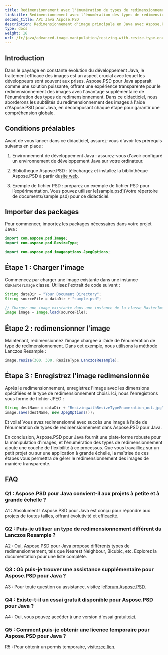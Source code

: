 ```yaml
---
title: Redimensionnement avec l'énumération de types de redimensionnement dans Aspose.PSD pour Java
linktitle: Redimensionnement avec l'énumération des types de redimensionnement
second_title: API Java Aspose.PSD
description: Redimensionnement d'image principale en Java avec Aspose.PSD. Guide étape par étape utilisant l’énumération des types de redimensionnement.
type: docs
weight: 18
url: /fr/java/advanced-image-manipulation/resizing-with-resize-type-enumeration/
---
```

## Introduction

Dans le paysage en constante évolution du développement Java, le traitement efficace des images est un aspect crucial avec lequel les développeurs sont souvent aux prises. Aspose.PSD pour Java apparaît comme une solution puissante, offrant une expérience transparente pour le redimensionnement des images avec l'avantage supplémentaire de l'énumération des types de redimensionnement. Dans ce didacticiel, nous aborderons les subtilités du redimensionnement des images à l'aide d'Aspose.PSD pour Java, en décomposant chaque étape pour garantir une compréhension globale.

## Conditions préalables

Avant de vous lancer dans ce didacticiel, assurez-vous d'avoir les prérequis suivants en place :

1. Environnement de développement Java : assurez-vous d'avoir configuré un environnement de développement Java sur votre ordinateur.

2. Bibliothèque Aspose.PSD : téléchargez et installez la bibliothèque Aspose.PSD à partir du[site web](https://releases.aspose.com/psd/java/).

3.  Exemple de fichier PSD : préparez un exemple de fichier PSD pour l’expérimentation. Vous pouvez utiliser le[sample.psd](Votre répertoire de documents/sample.psd) pour ce didacticiel.

## Importer des packages

Pour commencer, importez les packages nécessaires dans votre projet Java :

```java
import com.aspose.psd.Image;
import com.aspose.psd.ResizeType;

import com.aspose.psd.imageoptions.JpegOptions;
```

## Étape 1 : Charger l'image

 Commencez par charger une image existante dans une instance du`RasterImage` classe. Utilisez l'extrait de code suivant :

```java
String dataDir = "Your Document Directory";
String sourceFile = dataDir + "sample.psd";

// Charger une image existante dans une instance de la classe RasterImage
Image image = Image.load(sourceFile);
```

## Étape 2 : redimensionner l'image

Maintenant, redimensionnez l’image chargée à l’aide de l’énumération de type de redimensionnement. Dans cet exemple, nous utilisons la méthode Lanczos Resample :

```java
image.resize(300, 300, ResizeType.LanczosResample);
```

## Étape 3 : Enregistrez l'image redimensionnée

Après le redimensionnement, enregistrez l'image avec les dimensions spécifiées et le type de redimensionnement choisi. Ici, nous l'enregistrons sous forme de fichier JPEG :

```java
String destName = dataDir + "ResizingwithResizeTypeEnumeration_out.jpg";
image.save(destName, new JpegOptions());
```

Et voila! Vous avez redimensionné avec succès une image à l’aide de l’énumération de types de redimensionnement dans Aspose.PSD pour Java.

En conclusion, Aspose.PSD pour Java fournit une plate-forme robuste pour la manipulation d'images, et l'énumération des types de redimensionnement ajoute une couche de flexibilité à ce processus. Que vous travailliez sur un petit projet ou sur une application à grande échelle, la maîtrise de ces étapes vous permettra de gérer le redimensionnement des images de manière transparente.

## FAQ

### Q1 : Aspose.PSD pour Java convient-il aux projets à petite et à grande échelle ?

A1 : Absolument ! Aspose.PSD pour Java est conçu pour répondre aux projets de toutes tailles, offrant évolutivité et efficacité.

### Q2 : Puis-je utiliser un type de redimensionnement différent du Lanczos Resample ?

A2 : Oui, Aspose.PSD pour Java propose différents types de redimensionnement, tels que Nearest Neighbour, Bicubic, etc. Explorez la documentation pour une liste complète.

### Q3 : Où puis-je trouver une assistance supplémentaire pour Aspose.PSD pour Java ?

 A3 : Pour toute question ou assistance, visitez le[Forum Aspose.PSD](https://forum.aspose.com/c/psd/34).

### Q4 : Existe-t-il un essai gratuit disponible pour Aspose.PSD pour Java ?

 A4 : Oui, vous pouvez accéder à une version d'essai gratuite[ici](https://releases.aspose.com/).

### Q5 : Comment puis-je obtenir une licence temporaire pour Aspose.PSD pour Java ?

 R5 : Pour obtenir un permis temporaire, visitez[ce lien](https://purchase.aspose.com/temporary-license/).